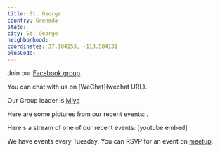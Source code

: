 ```yaml
---
title: St. George
country: Grenada
state: 
city: St. George
neighborhood: 
coordinates: 37.104153, -113.584131
plusCode:
---
```

Join our [Facebook group](https://www.facebook.com/groups/free.code.camp.stgeorge.gd).

You can chat with us on [WeChat](wechat URL).

Our Group leader is [Miya](freecodecamp.org/miya)

Here are some pictures from our recent events:
![]().

Here's a stream of one of our recent events:
[youtube embed]

We have events every Tuesday. You can RSVP for an event on [meetup](meetupurl).
